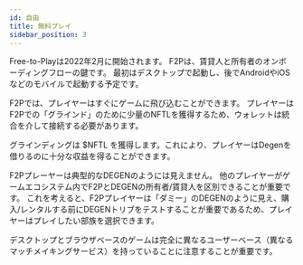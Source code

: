 ```yaml
---
id: 自由
title: 無料プレイ
sidebar_position: 3
---
```


Free-to-Playは2022年2月に開始されます。 F2Pは、賃貸人と所有者のオンボーディングフローの鍵です。 最初はデスクトップで起動し、後でAndroidやiOSなどのモバイルで起動する予定です。

F2Pでは、プレイヤーはすぐにゲームに飛び込むことができます。 プレイヤーはF2Pでの「グラインド」のために少量のNFTLを獲得するため、ウォレットは統合を介して接続する必要があります。

グラインディングは $NFTL を獲得します。これにより、プレイヤーはDegenを借りるのに十分な収益を得ることができます。

F2Pプレーヤーは典型的なDEGENのようには見えません。 他のプレイヤーがゲームエコシステム内でF2PとDEGENの所有者/賃貸人を区別できることが重要です。 これを考えると、F2Pプレイヤーは「ダミー」のDEGENのように見え、購入/レンタルする前にDEGENトリブをテストすることが重要であるため、プレイヤーはプレイしたい部族を選択できます。

デスクトップとブラウザベースのゲームは完全に異なるユーザーベース（異なるマッチメイキングサービス）を持っていることに注意することが重要です。
